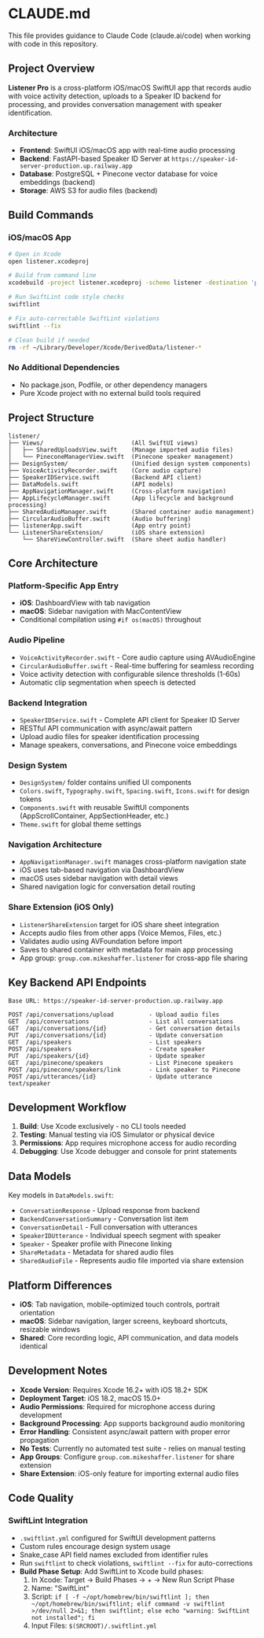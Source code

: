 # CLAUDE.md

This file provides guidance to Claude Code (claude.ai/code) when working with code in this repository.

## Project Overview

**Listener Pro** is a cross-platform iOS/macOS SwiftUI app that records audio with voice activity detection, uploads to a Speaker ID backend for processing, and provides conversation management with speaker identification.

### Architecture
- **Frontend**: SwiftUI iOS/macOS app with real-time audio processing
- **Backend**: FastAPI-based Speaker ID Server at `https://speaker-id-server-production.up.railway.app`
- **Database**: PostgreSQL + Pinecone vector database for voice embeddings (backend)
- **Storage**: AWS S3 for audio files (backend)

## Build Commands

### iOS/macOS App
```bash
# Open in Xcode
open listener.xcodeproj

# Build from command line  
xcodebuild -project listener.xcodeproj -scheme listener -destination 'platform=iOS Simulator,name=iPhone 16' build

# Run SwiftLint code style checks
swiftlint

# Fix auto-correctable SwiftLint violations
swiftlint --fix

# Clean build if needed
rm -rf ~/Library/Developer/Xcode/DerivedData/listener-*
```

### No Additional Dependencies
- No package.json, Podfile, or other dependency managers
- Pure Xcode project with no external build tools required

## Project Structure

```
listener/
├── Views/                         (All SwiftUI views)
│   ├── SharedUploadsView.swift    (Manage imported audio files)
│   └── PineconeManagerView.swift  (Pinecone speaker management)
├── DesignSystem/                  (Unified design system components)
├── VoiceActivityRecorder.swift    (Core audio capture)
├── SpeakerIDService.swift         (Backend API client) 
├── DataModels.swift               (API models)
├── AppNavigationManager.swift     (Cross-platform navigation)
├── AppLifecycleManager.swift      (App lifecycle and background processing)
├── SharedAudioManager.swift       (Shared container audio management)
├── CircularAudioBuffer.swift      (Audio buffering)
├── listenerApp.swift              (App entry point)
└── ListenerShareExtension/        (iOS share extension)
    └── ShareViewController.swift  (Share sheet audio handler)
```

## Core Architecture

### Platform-Specific App Entry
- **iOS**: DashboardView with tab navigation
- **macOS**: Sidebar navigation with MacContentView
- Conditional compilation using `#if os(macOS)` throughout

### Audio Pipeline
- `VoiceActivityRecorder.swift` - Core audio capture using AVAudioEngine
- `CircularAudioBuffer.swift` - Real-time buffering for seamless recording
- Voice activity detection with configurable silence thresholds (1-60s)
- Automatic clip segmentation when speech is detected

### Backend Integration
- `SpeakerIDService.swift` - Complete API client for Speaker ID Server
- RESTful API communication with async/await pattern
- Upload audio files for speaker identification processing
- Manage speakers, conversations, and Pinecone voice embeddings

### Design System
- `DesignSystem/` folder contains unified UI components
- `Colors.swift`, `Typography.swift`, `Spacing.swift`, `Icons.swift` for design tokens
- `Components.swift` with reusable SwiftUI components (AppScrollContainer, AppSectionHeader, etc.)
- `Theme.swift` for global theme settings

### Navigation Architecture
- `AppNavigationManager.swift` manages cross-platform navigation state
- iOS uses tab-based navigation via DashboardView
- macOS uses sidebar navigation with detail views
- Shared navigation logic for conversation detail routing

### Share Extension (iOS Only)
- `ListenerShareExtension` target for iOS share sheet integration
- Accepts audio files from other apps (Voice Memos, Files, etc.)
- Validates audio using AVFoundation before import
- Saves to shared container with metadata for main app processing
- App group: `group.com.mikeshaffer.listener` for cross-app file sharing

## Key Backend API Endpoints

```
Base URL: https://speaker-id-server-production.up.railway.app

POST /api/conversations/upload          - Upload audio files
GET  /api/conversations                 - List all conversations  
GET  /api/conversations/{id}            - Get conversation details
PUT  /api/conversations/{id}            - Update conversation
GET  /api/speakers                      - List speakers
POST /api/speakers                      - Create speaker
PUT  /api/speakers/{id}                 - Update speaker
GET  /api/pinecone/speakers             - List Pinecone speakers
POST /api/pinecone/speakers/link        - Link speaker to Pinecone
POST /api/utterances/{id}               - Update utterance text/speaker
```

## Development Workflow

1. **Build**: Use Xcode exclusively - no CLI tools needed
2. **Testing**: Manual testing via iOS Simulator or physical device
3. **Permissions**: App requires microphone access for audio recording
4. **Debugging**: Use Xcode debugger and console for print statements

## Data Models

Key models in `DataModels.swift`:
- `ConversationResponse` - Upload response from backend
- `BackendConversationSummary` - Conversation list item
- `ConversationDetail` - Full conversation with utterances
- `SpeakerIDUtterance` - Individual speech segment with speaker
- `Speaker` - Speaker profile with Pinecone linking
- `ShareMetadata` - Metadata for shared audio files
- `SharedAudioFile` - Represents audio file imported via share extension

## Platform Differences

- **iOS**: Tab navigation, mobile-optimized touch controls, portrait orientation
- **macOS**: Sidebar navigation, larger screens, keyboard shortcuts, resizable windows
- **Shared**: Core recording logic, API communication, and data models identical

## Development Notes

- **Xcode Version**: Requires Xcode 16.2+ with iOS 18.2+ SDK  
- **Deployment Target**: iOS 18.2, macOS 15.0+
- **Audio Permissions**: Required for microphone access during development
- **Background Processing**: App supports background audio monitoring
- **Error Handling**: Consistent async/await pattern with proper error propagation
- **No Tests**: Currently no automated test suite - relies on manual testing
- **App Groups**: Configure `group.com.mikeshaffer.listener` for share extension
- **Share Extension**: iOS-only feature for importing external audio files

## Code Quality

### SwiftLint Integration
- `.swiftlint.yml` configured for SwiftUI development patterns
- Custom rules encourage design system usage
- Snake_case API field names excluded from identifier rules
- Run `swiftlint` to check violations, `swiftlint --fix` for auto-corrections
- **Build Phase Setup**: Add SwiftLint to Xcode build phases:
  1. In Xcode: Target → Build Phases → + → New Run Script Phase
  2. Name: "SwiftLint"
  3. Script: `if [ -f ~/opt/homebrew/bin/swiftlint ]; then ~/opt/homebrew/bin/swiftlint; elif command -v swiftlint >/dev/null 2>&1; then swiftlint; else echo "warning: SwiftLint not installed"; fi`
  4. Input Files: `$(SRCROOT)/.swiftlint.yml`